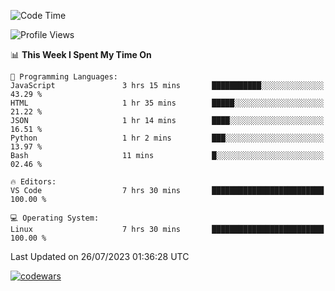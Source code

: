 <!--START_SECTION:waka-->
![Code Time](http://img.shields.io/badge/Code%20Time-243%20hrs%2053%20mins-blue)

![Profile Views](http://img.shields.io/badge/Profile%20Views-20-blue)

📊 **This Week I Spent My Time On** 

```text
💬 Programming Languages: 
JavaScript               3 hrs 15 mins       ███████████░░░░░░░░░░░░░░   43.29 % 
HTML                     1 hr 35 mins        █████░░░░░░░░░░░░░░░░░░░░   21.22 % 
JSON                     1 hr 14 mins        ████░░░░░░░░░░░░░░░░░░░░░   16.51 % 
Python                   1 hr 2 mins         ███░░░░░░░░░░░░░░░░░░░░░░   13.97 % 
Bash                     11 mins             █░░░░░░░░░░░░░░░░░░░░░░░░   02.46 % 

🔥 Editors: 
VS Code                  7 hrs 30 mins       █████████████████████████   100.00 % 

💻 Operating System: 
Linux                    7 hrs 30 mins       █████████████████████████   100.00 % 
```


 Last Updated on 26/07/2023 01:36:28 UTC
<!--END_SECTION:waka-->
[![codewars](https://www.codewars.com/users/Delitel/badges/large)](https://www.codewars.com/users/Delitel)   
